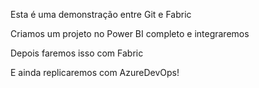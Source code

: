 Esta é uma demonstração entre Git e Fabric

Criamos um projeto no Power BI completo e integraremos

Depois faremos isso com Fabric

E ainda replicaremos com AzureDevOps!